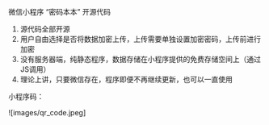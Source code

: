 微信小程序 “密码本本” 开源代码

1. 源代码全部开源
2. 用户自由选择是否将数据加密上传，上传需要单独设置加密密码，上传前进行加密
3. 没有服务器端，纯静态程序，数据存储在小程序提供的免费存储空间上（通过JS调用）
4. 理论上讲，只要微信存在，程序即便不再继续更新，也可以一直使用



小程序码：


![images/qr_code.jpeg]
